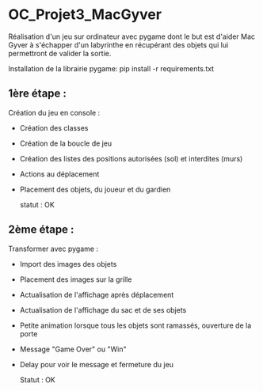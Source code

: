 # OC_Projet3_MacGyver
Réalisation d'un jeu sur ordinateur avec pygame dont le but est d'aider Mac Gyver à s'échapper d'un labyrinthe en récupérant des objets qui lui permettront de valider la sortie.

Installation de la librairie pygame:
    pip install -r requirements.txt

## 1ère étape :
Création du jeu en console :
 - Création des classes
 - Création de la boucle de jeu
 - Création des listes des positions autorisées (sol) et interdites (murs)
 - Actions au déplacement
 - Placement des objets, du joueur et du gardien

    statut : OK


## 2ème étape :
Transformer avec pygame :
 - Import des images des objets
 - Placement des images sur la grille
 - Actualisation de l'affichage après déplacement
 - Actualisation de l'affichage du sac et de ses objets
 - Petite animation lorsque tous les objets sont ramassés,
 ouverture de la porte
 - Message "Game Over" ou "Win"
 - Delay pour voir le message et fermeture du jeu

    Statut : OK
